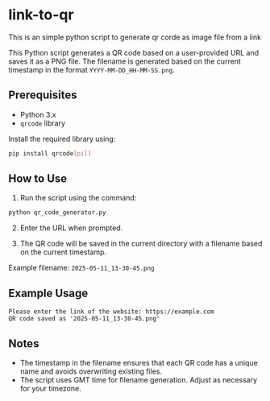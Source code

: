 # link-to-qr
This is an simple python script to generate qr corde as image file from a link

This Python script generates a QR code based on a user-provided URL and saves it as a PNG file. The filename is generated based on the current timestamp in the format `YYYY-MM-DD_HH-MM-SS.png`.

## Prerequisites

* Python 3.x
* `qrcode` library

Install the required library using:

```bash
pip install qrcode[pil]
```

## How to Use

1. Run the script using the command:

```bash
python qr_code_generator.py
```

2. Enter the URL when prompted.

3. The QR code will be saved in the current directory with a filename based on the current timestamp.

Example filename: `2025-05-11_13-30-45.png`

## Example Usage

```
Please enter the link of the website: https://example.com
QR code saved as '2025-05-11_13-30-45.png'
```

## Notes

* The timestamp in the filename ensures that each QR code has a unique name and avoids overwriting existing files.
* The script uses GMT time for filename generation. Adjust as necessary for your timezone.
